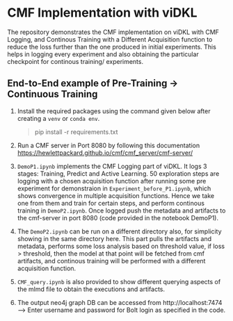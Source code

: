 # CMF Implementation with viDKL

The repository demonstrates the CMF implementation on viDKL with CMF Logging, and Continous Training with a Different Acquisition function to reduce the loss further than the one produced in initial experiments. This helps in logging every experiment and also obtaining the particular checkpoint for continous training/ experiments.

## End-to-End example of Pre-Training -> Continuous Training

1. Install the required packages using the command given below after creating a `venv` or `conda env`.
   > pip install -r requirements.txt
2. Run a CMF server in Port 8080 by following this documentation https://hewlettpackard.github.io/cmf/cmf_server/cmf-server/

3. `DemoP1.ipynb` implements the CMF Logging part of viDKL. It logs 3 stages: Training, Predict and Active Learning.
   50 exploration steps are logging with a chosen acquisition function after running some pre experiment for demonstraion in `Experiment_before_P1.ipynb`, which shows convergence in multiple acquisition functions.
   Hence we take one from them and train for certain steps, and perform continous training in `DemoP2.ipynb`. Once logged push the metadata and artifacts to the cmf-server in port 8080 (code provided in the notebook DemoP1). 
4. The `DemoP2.ipynb` can be run on a different directory also, for simplicity showing in the same directory here. This part pulls the artifacts and metadata, performs some loss analysis based on threshold value, if loss > threshold, then the model at that point will be fetched from cmf artifacts, and continous training will be performed with a different acquisition function.
5. `CMF_query.ipynb` is also provided to show different querying aspects of the mlmd file to obtain the executions and artifacts.
6. The output neo4j graph DB can be accessed from http://localhost:7474 --> Enter username and password for Bolt login as specified in the code.